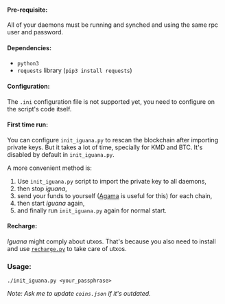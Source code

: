 #### Pre-requisite:
All of your daemons must be running and synched and using the same rpc user and password.

#### Dependencies:
* `python3`
* `requests` library (`pip3 install requests`)

#### Configuration:
The `.ini` configuration file is not supported yet, you need to configure on the script's code itself.

#### First time run:
You can configure `init_iguana.py` to rescan the blockchain after importing private keys. But it takes a lot of time, specially for KMD and BTC. It's disabled by default in `init_iguana.py`.

A more convenient method is: 
1. Use `init_iguana.py` script to import the private key to all daemons,
2. then stop _iguana_,
3. send your funds to yourself ([Agama](https://www.atomicexplorer.com/wallet/#/) is useful for this) for each chain,
4. then start _iguana_ again,
5. and finally run `init_iguana.py` again for normal start.

#### Recharge:
_Iguana_ might comply about utxos. That's because you also need to install and use [`recharge.py`](https://github.com/emmnx/iguana-tools/tree/master/recharge) to take care of utxos.

### Usage:
```
./init_iguana.py <your_passphrase>
```

_Note: Ask me to update `coins.json` if it's outdated._
